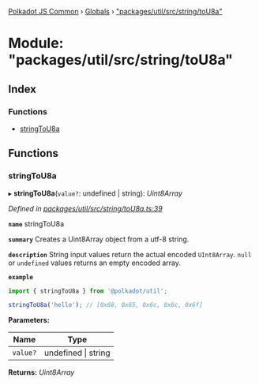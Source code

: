 [Polkadot JS Common](../README.md) › [Globals](../globals.md) › ["packages/util/src/string/toU8a"](_packages_util_src_string_tou8a_.md)

# Module: "packages/util/src/string/toU8a"

## Index

### Functions

* [stringToU8a](_packages_util_src_string_tou8a_.md#stringtou8a)

## Functions

###  stringToU8a

▸ **stringToU8a**(`value?`: undefined | string): *Uint8Array*

*Defined in [packages/util/src/string/toU8a.ts:39](https://github.com/polkadot-js/common/blob/a53008fd/packages/util/src/string/toU8a.ts#L39)*

**`name`** stringToU8a

**`summary`** Creates a Uint8Array object from a utf-8 string.

**`description`** 
String input values return the actual encoded `UInt8Array`. `null` or `undefined` values returns an empty encoded array.

**`example`** 
<BR>

```javascript
import { stringToU8a } from '@polkadot/util';

stringToU8a('hello'); // [0x68, 0x65, 0x6c, 0x6c, 0x6f]
```

**Parameters:**

Name | Type |
------ | ------ |
`value?` | undefined &#124; string |

**Returns:** *Uint8Array*
